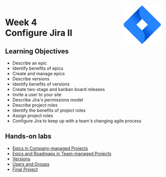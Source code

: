 <a href="../">
  <img src="/img/Agile_with_Atlassian_Jira_logo.svg" width="120" align="right">
</a>

# Week 4 <br> Configure Jira II

## Learning Objectives
- Describe an epic
- Identify benefits of epics
- Create and manage epics
- Describe versions
- Identify benefits of versions
- Create two-stage and kanban board releases
- Invite a user to your site
- Describe Jira's permissions model
- Describe project roles
- Identify the benefits of project roles
- Assign project roles
- Configure Jira to keep up with a team's changing agile process

## Hands-on labs
- [Epics in Company-managed Projects](./)
- [Epics and Roadmaps in Team-managed Projects](./)
- [Versions](./)
- [Users and Groups](./)
- [Final Project](./)
